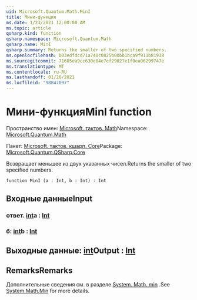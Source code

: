 ```yaml
---
uid: Microsoft.Quantum.Math.MinI
title: Мини-функция
ms.date: 1/23/2021 12:00:00 AM
ms.topic: article
qsharp.kind: function
qsharp.namespace: Microsoft.Quantum.Math
qsharp.name: MinI
qsharp.summary: Returns the smaller of two specified numbers.
ms.openlocfilehash: b03edfdcd71a740c0825b00bb1bca9f911b81938
ms.sourcegitcommit: 71605ea9cc630e84e7ef29027e1f0ea06299747e
ms.translationtype: MT
ms.contentlocale: ru-RU
ms.lasthandoff: 01/26/2021
ms.locfileid: "98847097"
---
```

# <a name="mini-function"></a><span data-ttu-id="8d6df-102">Мини-функция</span><span class="sxs-lookup"><span data-stu-id="8d6df-102">MinI function</span></span>

<span data-ttu-id="8d6df-103">Пространство имен: [Microsoft. тактов. Math](xref:Microsoft.Quantum.Math)</span><span class="sxs-lookup"><span data-stu-id="8d6df-103">Namespace: [Microsoft.Quantum.Math](xref:Microsoft.Quantum.Math)</span></span>

<span data-ttu-id="8d6df-104">Пакет: [Microsoft. тактов. кшарп. Core](https://nuget.org/packages/Microsoft.Quantum.QSharp.Core)</span><span class="sxs-lookup"><span data-stu-id="8d6df-104">Package: [Microsoft.Quantum.QSharp.Core](https://nuget.org/packages/Microsoft.Quantum.QSharp.Core)</span></span>


<span data-ttu-id="8d6df-105">Возвращает меньшее из двух указанных чисел.</span><span class="sxs-lookup"><span data-stu-id="8d6df-105">Returns the smaller of two specified numbers.</span></span>

```qsharp
function MinI (a : Int, b : Int) : Int
```


## <a name="input"></a><span data-ttu-id="8d6df-106">Входные данные</span><span class="sxs-lookup"><span data-stu-id="8d6df-106">Input</span></span>

### <a name="a--int"></a><span data-ttu-id="8d6df-107">ответ. [int](xref:microsoft.quantum.lang-ref.int)</span><span class="sxs-lookup"><span data-stu-id="8d6df-107">a : [Int](xref:microsoft.quantum.lang-ref.int)</span></span>




### <a name="b--int"></a><span data-ttu-id="8d6df-108">б: [int](xref:microsoft.quantum.lang-ref.int)</span><span class="sxs-lookup"><span data-stu-id="8d6df-108">b : [Int](xref:microsoft.quantum.lang-ref.int)</span></span>





## <a name="output--int"></a><span data-ttu-id="8d6df-109">Выходные данные: [int](xref:microsoft.quantum.lang-ref.int)</span><span class="sxs-lookup"><span data-stu-id="8d6df-109">Output : [Int](xref:microsoft.quantum.lang-ref.int)</span></span>



## <a name="remarks"></a><span data-ttu-id="8d6df-110">Remarks</span><span class="sxs-lookup"><span data-stu-id="8d6df-110">Remarks</span></span>

<span data-ttu-id="8d6df-111">Дополнительные сведения см. в разделе [System. Math. min](https://docs.microsoft.com/dotnet/api/system.math.min) .</span><span class="sxs-lookup"><span data-stu-id="8d6df-111">See [System.Math.Min](https://docs.microsoft.com/dotnet/api/system.math.min) for more details.</span></span>
